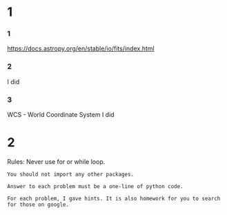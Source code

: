 # 1

### 1 
https://docs.astropy.org/en/stable/io/fits/index.html
### 2
I did

### 3 
WCS - World Coordinate System
I did

# 2 
Rules: 
    Never use for or while loop.

    You should not import any other packages.

    Answer to each problem must be a one-line of python code.

    For each problem, I gave hints. It is also homework for you to search for those on google.